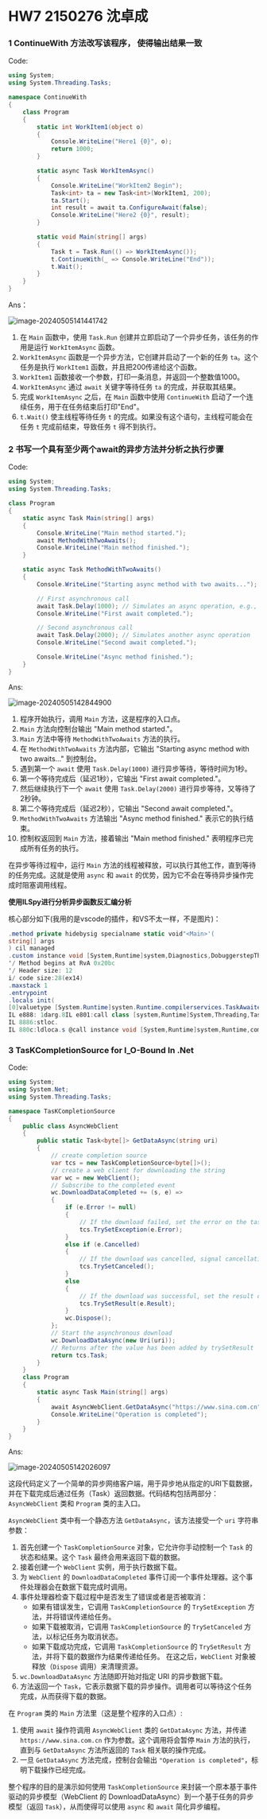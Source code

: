 # HW7                                                              2150276 沈卓成

### 1 ContinueWith 方法改写该程序， 使得输出结果一致

Code:

```c#
using System;
using System.Threading.Tasks;

namespace ContinueWith
{
    class Program
    {
        static int WorkItem1(object o)
        {
            Console.WriteLine("Here1 {0}", o);
            return 1000;
        }

        static async Task WorkItemAsync()
        {
            Console.WriteLine("WorkItem2 Begin");
            Task<int> ta = new Task<int>(WorkItem1, 200);
            ta.Start();
            int result = await ta.ConfigureAwait(false);
            Console.WriteLine("Here2 {0}", result);
        }

        static void Main(string[] args)
        {
            Task t = Task.Run(() => WorkItemAsync());
            t.ContinueWith(_ => Console.WriteLine("End"));
            t.Wait();
        }
    }
}

```

Ans：

![image-20240505141441742](C:\Users\Administrator\AppData\Roaming\Typora\typora-user-images\image-20240505141441742.png)

1. 在 `Main` 函数中，使用 `Task.Run` 创建并立即启动了一个异步任务，该任务的作用是运行 `WorkItemAsync` 函数。
2. `WorkItemAsync` 函数是一个异步方法，它创建并启动了一个新的任务 `ta`。这个任务是执行 `WorkItem1` 函数，并且把200传递给这个函数。
3. `WorkItem1` 函数接收一个参数，打印一条消息，并返回一个整数值1000。
4. `WorkItemAsync` 通过 `await` 关键字等待任务 `ta` 的完成，并获取其结果。
5. 完成 `WorkItemAsync` 之后，在 `Main` 函数中使用 `ContinueWith` 启动了一个连续任务，用于在任务结束后打印"End"。
6. `t.Wait()` 使主线程等待任务 `t` 的完成。如果没有这个语句，主线程可能会在任务 `t` 完成前结束，导致任务 `t` 得不到执行。



### 2 书写一个具有至少两个await的异步方法并分析之执行步骤

Code:

```c#
using System;
using System.Threading.Tasks;

class Program
{
    static async Task Main(string[] args)
    {
        Console.WriteLine("Main method started.");
        await MethodWithTwoAwaits();
        Console.WriteLine("Main method finished.");
    }

    static async Task MethodWithTwoAwaits()
    {
        Console.WriteLine("Starting async method with two awaits...");

        // First asynchronous call
        await Task.Delay(1000); // Simulates an async operation, e.g., fetching data
        Console.WriteLine("First await completed.");

        // Second asynchronous call
        await Task.Delay(2000); // Simulates another async operation
        Console.WriteLine("Second await completed.");

        Console.WriteLine("Async method finished.");
    }
}
```

Ans:

![image-20240505142844900](C:\Users\Administrator\AppData\Roaming\Typora\typora-user-images\image-20240505142844900.png)

1. 程序开始执行，调用 `Main` 方法，这是程序的入口点。
2. `Main` 方法向控制台输出 "Main method started."。
3. `Main` 方法中等待 `MethodWithTwoAwaits` 方法的执行。
4. 在 `MethodWithTwoAwaits` 方法内部，它输出 "Starting async method with two awaits..." 到控制台。
5. 遇到第一个 `await` 使用 `Task.Delay(1000)` 进行异步等待，等待时间为1秒。
6. 第一个等待完成后（延迟1秒），它输出 "First await completed."。
7. 然后继续执行下一个 `await` 使用 `Task.Delay(2000)` 进行异步等待，又等待了2秒钟。
8. 第二个等待完成后（延迟2秒），它输出 "Second await completed."。
9. `MethodWithTwoAwaits` 方法输出 "Async method finished." 表示它的执行结束。
10. 控制权返回到 `Main` 方法，接着输出 "Main method finished." 表明程序已完成所有任务的执行。

在异步等待过程中，运行 `Main` 方法的线程被释放，可以执行其他工作，直到等待的任务完成。这就是使用 `async` 和 `await` 的优势，因为它不会在等待异步操作完成时阻塞调用线程。

**使用ILSpy进行分析异步函数反汇编分析**

核心部分如下(我用的是vscode的插件，和VS不太一样，不是图片)：

```c#
.method private hidebysig specialname static void"<Main>'(
string[] args
) cil managed
.custom instance void [System,Runtime]system,Diagnostics,DobuggerstepThroughAttribute::.ctor()=(01 88 68 88
'/ Method begins at RvA 0x20bc
'/ Header size: 12
i/ code size:28(ex14)
.maxstack 1
.entrypoint
.locals init(
[0]valuetype [System.Runtime]systen.Runtime.compilerservices.TaskAwaiter
IL e888: 1darg.8IL e801:call class [system,Runtime]System,Threading,Tasks,Task MultiAwait,Program: :Main(string!])IL C006:callvirt instance valuetype [System,Runtime]system,Runtime.compilerServices.TaskAwaiter [system..
IL 8886:stloc.
IL 880c:ldloca.s @call instance void [System,Runtime]system,Runtime,compilerservices.TaskAwaiter::GetResult()IL aade:IL 8a13:rot/'/ end of method Program::"<Main>"
```



### 3 TasKCompletionSource for I_O-Bound In .Net

Code:

```c#
using System;
using System.Net;
using System.Threading.Tasks;

namespace TasKCompletionSource
{
    public class AsyncWebClient
    {
        public static Task<byte[]> GetDataAsync(string uri)
        {
            // create completion source
            var tcs = new TaskCompletionSource<byte[]>();
            // create a web client for downloading the string
            var wc = new WebClient();
            // Subscribe to the completed event
            wc.DownloadDataCompleted += (s, e) =>
            {
                if (e.Error != null)
                {
                    // If the download failed, set the error on the taskcompletion source
                    tcs.TrySetException(e.Error);
                }
                else if (e.Cancelled)
                {
                    // If the download was cancelled, signal cancellation to the task completion source
                    tcs.TrySetCanceled();
                }
                else
                {
                    // If the download was successful, set the result on the task completion source
                    tcs.TrySetResult(e.Result);
                }
                wc.Dispose();
            };
            // Start the asynchronous download
            wc.DownloadDataAsync(new Uri(uri));
            // Returns after the value has been added by trySetResult
            return tcs.Task;
        }
    }
    class Program
    {
        static async Task Main(string[] args)
        {
            await AsyncWebClient.GetDataAsync("https://www.sina.com.cn");
            Console.WriteLine("Operation is completed");
        }
    }
}
```

Ans:

![image-20240505142026097](C:\Users\Administrator\AppData\Roaming\Typora\typora-user-images\image-20240505142026097.png)

这段代码定义了一个简单的异步网络客户端，用于异步地从指定的URI下载数据，并在下载完成后通过任务（Task）返回数据。代码结构包括两部分：`AsyncWebClient` 类和 `Program` 类的主入口。

`AsyncWebClient` 类中有一个静态方法 `GetDataAsync`，该方法接受一个 `uri` 字符串参数：

1. 首先创建一个 `TaskCompletionSource` 对象，它允许你手动控制一个 `Task` 的状态和结果。这个 `Task` 最终会用来返回下载的数据。
2. 接着创建一个 `WebClient` 实例，用于执行数据下载。
3. 为 `WebClient` 的 `DownloadDataCompleted` 事件订阅一个事件处理器。这个事件处理器会在数据下载完成时调用。
4. 事件处理器检查下载过程中是否发生了错误或者是否被取消：
   - 如果有错误发生，它调用 `TaskCompletionSource` 的 `TrySetException` 方法，并将错误传递给任务。
   - 如果下载被取消，它调用 `TaskCompletionSource` 的 `TrySetCanceled` 方法，以标记任务为取消状态。
   - 如果下载成功完成，它调用 `TaskCompletionSource` 的 `TrySetResult` 方法，并将下载的数据作为结果传递给任务。
     在这之后，`WebClient` 对象被释放（`Dispose` 调用）来清理资源。
5. `wc.DownloadDataAsync` 方法随即开始对指定 URI 的异步数据下载。
6. 方法返回一个 `Task`，它表示数据下载的异步操作。调用者可以等待这个任务完成，从而获得下载的数据。

在 `Program` 类的 `Main` 方法里（这是整个程序的入口点）:

1. 使用 `await` 操作符调用 `AsyncWebClient` 类的 `GetDataAsync` 方法，并传递 `https://www.sina.com.cn` 作为参数。这个调用将会暂停 `Main` 方法的执行，直到与 `GetDataAsync` 方法所返回的 `Task` 相关联的操作完成。
2. 一旦 `GetDataAsync` 方法完成，控制台会输出 `"Operation is completed"`，标明下载操作已经完成。

整个程序的目的是演示如何使用 `TaskCompletionSource` 来封装一个原本基于事件驱动的异步模型（WebClient 的 DownloadDataAsync）到一个基于任务的异步模型（返回 `Task`），从而使得可以使用 `async` 和 `await` 简化异步编程。